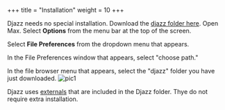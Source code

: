 +++
title = "Installation"
weight = 10
+++

Djazz needs no special installation.
Download the [djazz folder here](https://github.com/danielbrownmusic/djazz_with_data).
Open Max.
Select <b>Options</b> from the menu bar at the top of the screen.

Select <b>File Preferences</b> from the dropdown menu that appears.

In the File Preferences window that appears, select "choose path."

In the file browser menu that appears, select the "djazz" folder you have just downloaded.
![pic1](/images/01.png)

Djazz uses [externals](3_API/2_externals) that are included in the Djazz folder. Thye do not require extra installation.
